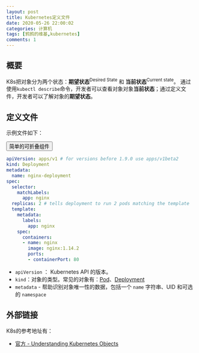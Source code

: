 ```yaml
---
layout: post
title: Kubernetes定义文件
date: 2020-05-26 22:00:02
categories: 计算机
tags: [鸦鸦的维基,kubernetes]
comments: 1
---
```


## 概要

K8s把对象分为两个状态：**期望状态**<sup>Desired State</sup> 和 **当前状态**<sup>Current state</sup>。 通过使用`kubectl describe`命令，开发者可以查看对象对象**当前状态**；通过定义文件，开发者可以了解对象的**期望状态**。

## 定义文件

示例文件如下：

<button type="button" class="btn btn-primary" data-toggle="collapse" 
		data-target="#demo">
	简单的可折叠组件
</button>

<div id="demo" class="collapse in">

```yaml
apiVersion: apps/v1 # for versions before 1.9.0 use apps/v1beta2
kind: Deployment
metadata:
  name: nginx-deployment
spec:
  selector:
    matchLabels:
      app: nginx
  replicas: 2 # tells deployment to run 2 pods matching the template
  template:
    metadata:
      labels:
        app: nginx
    spec:
      containers:
      - name: nginx
        image: nginx:1.14.2
        ports:
        - containerPort: 80
```

</div>

- `apiVersion` ： Kubernetes API 的版本。
- `kind`：对象的类型。常见的对象有：[Pod](/Kubernetes#Pod)、[Deployment](/Kubernetes#Deployment)
- `metadata` - 帮助识别对象唯一性的数据，包括一个 `name` 字符串、UID 和可选的 `namespace`







## 外部链接

K8s的参考地址有：

- [官方 -  Understanding Kubernetes Objects](https://kubernetes.io/docs/concepts/overview/working-with-objects/kubernetes-objects/)
